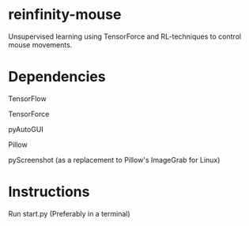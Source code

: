 # reinfinity-mouse
Unsupervised learning using TensorForce and RL-techniques to control mouse movements.

# Dependencies
TensorFlow

TensorForce 

pyAutoGUI

Pillow

pyScreenshot (as a replacement to Pillow's ImageGrab for Linux)

# Instructions
Run start.py (Preferably in a terminal)

